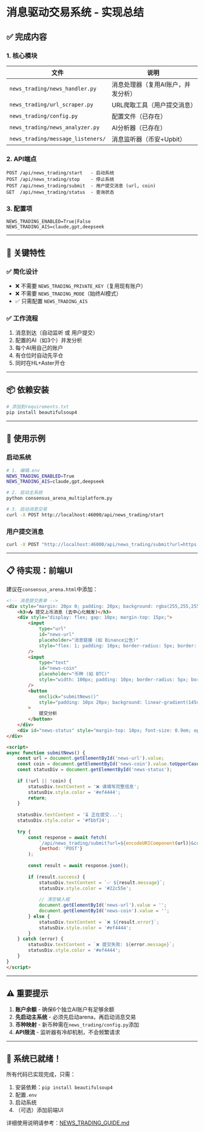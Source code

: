 # 消息驱动交易系统 - 实现总结

## ✅ 完成内容

### 1. **核心模块**

| 文件 | 说明 |
|------|------|
| `news_trading/news_handler.py` | 消息处理器（复用AI账户，并发分析）|
| `news_trading/url_scraper.py` | URL爬取工具（用户提交消息）|
| `news_trading/config.py` | 配置文件（已存在）|
| `news_trading/news_analyzer.py` | AI分析器（已存在）|
| `news_trading/message_listeners/` | 消息监听器（币安+Upbit）|

### 2. **API端点**

```
POST /api/news_trading/start   - 启动系统
POST /api/news_trading/stop    - 停止系统
POST /api/news_trading/submit  - 用户提交消息 (url, coin)
GET  /api/news_trading/status  - 查询状态
```

### 3. **配置项**

```env
NEWS_TRADING_ENABLED=True|False
NEWS_TRADING_AIS=claude,gpt,deepseek
```

---

## 🎯 **关键特性**

### ✅ **简化设计**
- ❌ 不需要 `NEWS_TRADING_PRIVATE_KEY`（复用现有账户）
- ❌ 不需要 `NEWS_TRADING_MODE`（始终AI模式）
- ✅ 只需配置 `NEWS_TRADING_AIS`

### ✅ **工作流程**
1. 消息到达（自动监听 或 用户提交）
2. 配置的AI（如3个）并发分析
3. 每个AI用自己的账户
4. 有仓位时自动先平仓
5. 同时在HL+Aster开仓

---

## 📦 **依赖安装**

```bash
# 添加到requirements.txt
pip install beautifulsoup4
```

---

## 🚀 **使用示例**

### 启动系统

```bash
# 1. 编辑.env
NEWS_TRADING_ENABLED=True
NEWS_TRADING_AIS=claude,gpt,deepseek

# 2. 启动主系统
python consensus_arena_multiplatform.py

# 3. 启动消息交易
curl -X POST http://localhost:46000/api/news_trading/start
```

### 用户提交消息

```bash
curl -X POST "http://localhost:46000/api/news_trading/submit?url=https://www.binance.com/en/support/announcement/123&coin=BTC"
```

---

## 📋 **待实现：前端UI**

建议在`consensus_arena.html`中添加：

```html
<!-- 消息提交表单 -->
<div style="margin: 20px 0; padding: 20px; background: rgba(255,255,255,0.05); border-radius: 10px;">
    <h3>📥 提交上币消息 (去中心化触发)</h3>
    <div style="display: flex; gap: 10px; margin-top: 15px;">
        <input 
            type="url" 
            id="news-url" 
            placeholder="消息链接 (如 Binance公告)" 
            style="flex: 1; padding: 10px; border-radius: 5px; border: 1px solid #444; background: #222; color: white;"
        />
        <input 
            type="text" 
            id="news-coin" 
            placeholder="币种 (如 BTC)" 
            style="width: 100px; padding: 10px; border-radius: 5px; border: 1px solid #444; background: #222; color: white;"
        />
        <button 
            onclick="submitNews()" 
            style="padding: 10px 20px; background: linear-gradient(145deg, #22c55e, #16a34a); border: none; border-radius: 5px; color: white; font-weight: bold; cursor: pointer;"
        >
            提交分析
        </button>
    </div>
    <div id="news-status" style="margin-top: 10px; font-size: 0.9em; opacity: 0.8;"></div>
</div>

<script>
async function submitNews() {
    const url = document.getElementById('news-url').value;
    const coin = document.getElementById('news-coin').value.toUpperCase();
    const statusDiv = document.getElementById('news-status');
    
    if (!url || !coin) {
        statusDiv.textContent = '❌ 请填写完整信息';
        statusDiv.style.color = '#ef4444';
        return;
    }
    
    statusDiv.textContent = '⏳ 正在提交...';
    statusDiv.style.color = '#fbbf24';
    
    try {
        const response = await fetch(
            `/api/news_trading/submit?url=${encodeURIComponent(url)}&coin=${coin}`,
            {method: 'POST'}
        );
        
        const result = await response.json();
        
        if (result.success) {
            statusDiv.textContent = `✅ ${result.message}`;
            statusDiv.style.color = '#22c55e';
            
            // 清空输入框
            document.getElementById('news-url').value = '';
            document.getElementById('news-coin').value = '';
        } else {
            statusDiv.textContent = `❌ ${result.error}`;
            statusDiv.style.color = '#ef4444';
        }
    } catch (error) {
        statusDiv.textContent = `❌ 提交失败: ${error.message}`;
        statusDiv.style.color = '#ef4444';
    }
}
</script>
```

---

## ⚠️ **重要提示**

1. **账户余额** - 确保6个独立AI账户有足够余额
2. **先启动主系统** - 必须先启动arena，再启动消息交易
3. **币种映射** - 新币种需在`news_trading/config.py`添加
4. **API限流** - 监听器有冷却机制，不会频繁请求

---

## 🎉 **系统已就绪！**

所有代码已实现完成，只需：
1. 安装依赖：`pip install beautifulsoup4`
2. 配置`.env`
3. 启动系统
4. （可选）添加前端UI

详细使用说明请参考：[NEWS_TRADING_GUIDE.md](./NEWS_TRADING_GUIDE.md)


